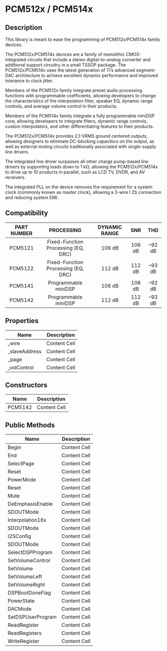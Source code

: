 # PCM512x / PCM514x

## Description
This library is meant to ease the programming of PCM512x/PCM514x family devices.

The PCM512x/PCM514x devices are a family of monolithic CMOS-integrated circuits that include a stereo digital-to-analog converter and additional support circuitry in a small TSSOP package. The PCM512x/PCM514x uses the latest generation of TI’s advanced segment-DAC architecture to achieve excellent dynamic performance and improved tolerance to clock jitter.

Members of the PCM512x family integrate preset audio processing functions with programmable coefficients, allowing developers to change the characteristics of the interpolation filter, speaker EQ, dynamic range controls, and average volume control in their products.

Members of the PCM514x family integrate a fully programmable miniDSP core, allowing developers to integrate filters, dynamic range controls, custom interpolators, and other differentiating features to their products.

The PCM512x/PCM514x provides 2.1-VRMS ground centered outputs, allowing designers to eliminate DC-blocking capacitors on the output, as well as external muting circuits traditionally associated with single-supply line drivers.

The integrated line driver surpasses all other charge pump-based line drivers by supporting loads down to 1 kΩ, allowing the PCM512x/PCM514x to drive up to 10 products in parallel, such as LCD TV, DVDR, and AV receivers.

The integrated PLL on the device removes the requirement for a system clock (commonly known as master clock), allowing a 3-wire I
2S connection and reducing system EMI.

## Compatibility
| PART NUMBER  | PROCESSING | DYNAMIC RANGE | SNR | THD |
| :---: | :---: | :---: | :---: | :---: |
| PCM5121  | Fixed-Function Processing (EQ, DRC) | 106 dB | 106 dB | –92 dB |
| PCM5122  | Fixed-Function Processing (EQ, DRC) | 112 dB | 112 dB | –93 dB |
| PCM5141  | Programmable miniDSP | 106 dB | 106 dB | –92 dB |
| PCM5142  | Programmable miniDSP | 112 dB | 112 dB | –93 dB |

## Properties
| Name  | Description |
| --- | --- |
| &#95;wire  | Content Cell  |
| &#95;slaveAddress  | Content Cell  |
| &#95;page  | Content Cell  |
| &#95;volControl  | Content Cell  |

## Constructors
| Name  | Description |
| --- | --- |
| PCM5142  | Content Cell |

## Public Methods
| Name  | Description |
| --- | --- |
| Begin  | Content Cell |
| End  | Content Cell |
| SelectPage  | Content Cell |
| Reset  | Content Cell |
| PowerMode  | Content Cell |
| Reset  | Content Cell |
| Mute  | Content Cell |
| DeEmphasisEnable  | Content Cell |
| SDOUTMode  | Content Cell |
| Interpolation16x  | Content Cell |
| SDOUTMode  | Content Cell |
| I2SConfig  | Content Cell |
| SDOUTMode  | Content Cell |
| SelectDSPProgram  | Content Cell |
| SetVolumeControl  | Content Cell |
| SetVolume  | Content Cell |
| SetVolumeLeft  | Content Cell |
| SetVolumeRight  | Content Cell |
| DSPBootDoneFlag  | Content Cell |
| PowerState  | Content Cell |
| DACMode  | Content Cell |
| SetDSPUserProgram  | Content Cell |
| ReadRegister  | Content Cell |
| ReadRegisters  | Content Cell |
| WriteRegister  | Content Cell |
